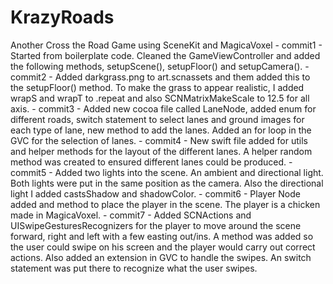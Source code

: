 # KrazyRoads
Another Cross the Road Game using SceneKit and MagicaVoxel - 
commit1 - Started from boilerplate code. Cleaned the GameViewController and added the following methods, setupScene(), setupFloor() and 
setupCamera(). -
commit2 - Added darkgrass.png to art.scnassets and them added this to the setupFloor() method. To make the grass to appear realistic, I added wrapS and wrapT to .repeat and also SCNMatrixMakeScale to 12.5 for all axis. -
commit3 - Added new cocoa file called LaneNode, added enum for different roads, switch statement to select lanes and ground images for 
each type of lane, new method to add the lanes. Added an for loop in the GVC for the selection of lanes. - 
commit4 - New swift file added for utils and helper methods for the layout of the different lanes. A helper random method was created
to ensured different lanes could be produced. - 
commit5 - Added two lights into the scene. An ambient and directional light. Both lights were put in the same position as the camera.
Also the directional light I added castsShadow and shadowColor. - 
commit6 - Player Node added and method to place the player in the scene. The player is a chicken made in MagicaVoxel. - 
commit7 - Added SCNActions and UISwipeGesturesRecognizers for the player to move around the scene forward, right and left with a few
easting out/ins. A method was added so the user could swipe on his screen and the player would carry out correct actions. Also
added an extension in GVC to handle the swipes. An switch statement was put there to recognize what the user swipes.

